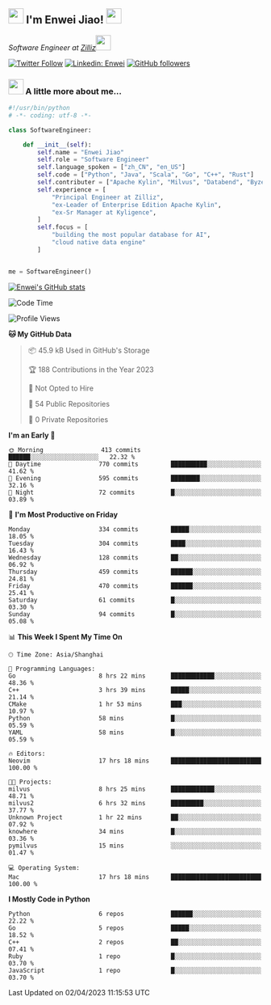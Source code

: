 <h2><img src="https://emojis.slackmojis.com/emojis/images/1531849430/4246/blob-sunglasses.gif?1531849430" width="30"/> I'm  Enwei Jiao! <img src="https://media.giphy.com/media/juBt25nT1KGys/giphy.gif" width=30> </h2>
<!-- <img align='right' src="https://media.giphy.com/media/M9gbBd9nbDrOTu1Mqx/giphy.gif" width="230"> -->
<p><em>Software Engineer at <a href="https://zilliz.com/">Zilliz</a><img src="https://media.giphy.com/media/WUlplcMpOCEmTGBtBW/giphy.gif" width="30"></em></p>

[![Twitter Follow](https://img.shields.io/twitter/follow/misteranmol?label=Follow)](https://twitter.com/intent/follow?screen_name=EnweiJiao)
[![Linkedin: Enwei](https://img.shields.io/badge/-enwei-blue?style=&logo=Linkedin&logoColor=white&link=https://www.linkedin.com/in/enwei-jiao-41192a97)](https://www.linkedin.com/in/enwei-jiao-41192a97/)
[![GitHub followers](https://img.shields.io/github/followers/jiaoew1991?label=Follow&style=social)](https://github.com/jiaoew1991)


### <img src="https://media.giphy.com/media/VgCDAzcKvsR6OM0uWg/giphy.gif" width="30"> A little more about me...  

```python
#!/usr/bin/python
# -*- coding: utf-8 -*-

class SoftwareEngineer:

    def __init__(self):
        self.name = "Enwei Jiao"
        self.role = "Software Engineer"
        self.language_spoken = ["zh_CN", "en_US"]
        self.code = ["Python", "Java", "Scala", "Go", "C++", "Rust"]
        self.contributer = ["Apache Kylin", "Milvus", "Databend", "Byzer-Lang"]
        self.experience = [
            "Principal Engineer at Zilliz",
            "ex-Leader of Enterprise Edition Apache Kylin",
            "ex-Sr Manager at Kyligence",
        ]
        self.focus = [
            "building the most popular database for AI",
            "cloud native data engine"
        ]


me = SoftwareEngineer()
```

[![Enwei's GitHub stats](https://github-readme-stats.vercel.app/api?username=jiaoew1991&count_private=true&show_icons=true)](https://github.com/jiaoew1991/jiaoew1991)

<!-- [![Top Langs](https://github-readme-stats.vercel.app/api/top-langs/?username=jiaoew1991&layout=compact)](https://github.com/jiaoew1991/jiaoew1991) -->

<!--START_SECTION:waka-->
![Code Time](http://img.shields.io/badge/Code%20Time-605%20hrs%2058%20mins-blue)

![Profile Views](http://img.shields.io/badge/Profile%20Views-1-blue)

**🐱 My GitHub Data** 

> 📦 45.9 kB Used in GitHub's Storage 
 > 
> 🏆 188 Contributions in the Year 2023
 > 
> 🚫 Not Opted to Hire
 > 
> 📜 54 Public Repositories 
 > 
> 🔑 0 Private Repositories 
 > 
**I'm an Early 🐤** 

```text
🌞 Morning                413 commits         ██████░░░░░░░░░░░░░░░░░░░   22.32 % 
🌆 Daytime                770 commits         ██████████░░░░░░░░░░░░░░░   41.62 % 
🌃 Evening                595 commits         ████████░░░░░░░░░░░░░░░░░   32.16 % 
🌙 Night                  72 commits          █░░░░░░░░░░░░░░░░░░░░░░░░   03.89 % 
```
📅 **I'm Most Productive on Friday** 

```text
Monday                   334 commits         █████░░░░░░░░░░░░░░░░░░░░   18.05 % 
Tuesday                  304 commits         ████░░░░░░░░░░░░░░░░░░░░░   16.43 % 
Wednesday                128 commits         ██░░░░░░░░░░░░░░░░░░░░░░░   06.92 % 
Thursday                 459 commits         ██████░░░░░░░░░░░░░░░░░░░   24.81 % 
Friday                   470 commits         ██████░░░░░░░░░░░░░░░░░░░   25.41 % 
Saturday                 61 commits          █░░░░░░░░░░░░░░░░░░░░░░░░   03.30 % 
Sunday                   94 commits          █░░░░░░░░░░░░░░░░░░░░░░░░   05.08 % 
```


📊 **This Week I Spent My Time On** 

```text
🕑︎ Time Zone: Asia/Shanghai

💬 Programming Languages: 
Go                       8 hrs 22 mins       ████████████░░░░░░░░░░░░░   48.36 % 
C++                      3 hrs 39 mins       █████░░░░░░░░░░░░░░░░░░░░   21.14 % 
CMake                    1 hr 53 mins        ███░░░░░░░░░░░░░░░░░░░░░░   10.97 % 
Python                   58 mins             █░░░░░░░░░░░░░░░░░░░░░░░░   05.59 % 
YAML                     58 mins             █░░░░░░░░░░░░░░░░░░░░░░░░   05.59 % 

🔥 Editors: 
Neovim                   17 hrs 18 mins      █████████████████████████   100.00 % 

🐱‍💻 Projects: 
milvus                   8 hrs 25 mins       ████████████░░░░░░░░░░░░░   48.71 % 
milvus2                  6 hrs 32 mins       █████████░░░░░░░░░░░░░░░░   37.77 % 
Unknown Project          1 hr 22 mins        ██░░░░░░░░░░░░░░░░░░░░░░░   07.92 % 
knowhere                 34 mins             █░░░░░░░░░░░░░░░░░░░░░░░░   03.36 % 
pymilvus                 15 mins             ░░░░░░░░░░░░░░░░░░░░░░░░░   01.47 % 

💻 Operating System: 
Mac                      17 hrs 18 mins      █████████████████████████   100.00 % 
```

**I Mostly Code in Python** 

```text
Python                   6 repos             ██████░░░░░░░░░░░░░░░░░░░   22.22 % 
Go                       5 repos             █████░░░░░░░░░░░░░░░░░░░░   18.52 % 
C++                      2 repos             ██░░░░░░░░░░░░░░░░░░░░░░░   07.41 % 
Ruby                     1 repo              █░░░░░░░░░░░░░░░░░░░░░░░░   03.70 % 
JavaScript               1 repo              █░░░░░░░░░░░░░░░░░░░░░░░░   03.70 % 
```




 Last Updated on 02/04/2023 11:15:53 UTC
<!--END_SECTION:waka-->

